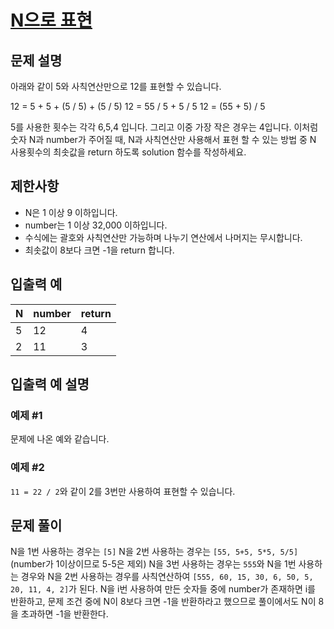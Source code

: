 # [N으로 표현](https://school.programmers.co.kr/learn/courses/30/lessons/42895)

## 문제 설명

아래와 같이 5와 사칙연산만으로 12를 표현할 수 있습니다.

12 = 5 + 5 + (5 / 5) + (5 / 5)
12 = 55 / 5 + 5 / 5
12 = (55 + 5) / 5

5를 사용한 횟수는 각각 6,5,4 입니다. 그리고 이중 가장 작은 경우는 4입니다.
이처럼 숫자 N과 number가 주어질 때, N과 사칙연산만 사용해서 표현 할 수 있는 방법 중 N 사용횟수의 최솟값을 return 하도록 solution 함수를 작성하세요.

## 제한사항

- N은 1 이상 9 이하입니다.
- number는 1 이상 32,000 이하입니다.
- 수식에는 괄호와 사칙연산만 가능하며 나누기 연산에서 나머지는 무시합니다.
- 최솟값이 8보다 크면 -1을 return 합니다.

## 입출력 예

| N   | number | return |
| --- | ------ | ------ |
| 5   | 12     | 4      |
| 2   | 11     | 3      |

## 입출력 예 설명

### 예제 #1

문제에 나온 예와 같습니다.

### 예제 #2

`11 = 22 / 2`와 같이 2를 3번만 사용하여 표현할 수 있습니다.

## 문제 풀이

N을 1번 사용하는 경우는 `[5]`
N을 2번 사용하는 경우는 `[55, 5+5, 5*5, 5/5]`(number가 1이상이므로 5-5은 제외)
N을 3번 사용하는 경우는 `555`와 N을 1번 사용하는 경우와 N을 2번 사용하는 경우를 사칙연산하여 `[555, 60, 15, 30, 6, 50, 5, 20, 11, 4, 2]`가 된다.
N을 i번 사용하여 만든 숫자들 중에 number가 존재하면 i를 반환하고, 문제 조건 중에 N이 8보다 크면 -1을 반환하라고 했으므로 풀이에서도 N이 8을 초과하면 -1을 반환한다.
